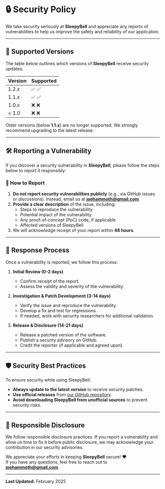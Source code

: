 # 🔒 Security Policy

We take security seriously at **SleepyBell** and appreciate any reports of vulnerabilities to help us improve the safety and reliability of our application.

---

## 📌 Supported Versions

The table below outlines which versions of **SleepyBell** receive security updates:

| Version | Supported          |
| ------- | ------------------ |
| 1.2.x   | ✅ :white_check_mark: |
| 1.1.x   | ✅ :white_check_mark: |
| 1.0.x   | ❌ :x:                |
| < 1.0   | ❌ :x:                |

Older versions (below **1.1.x**) are no longer supported. We strongly recommend upgrading to the latest release.

---

## 🛠️ Reporting a Vulnerability

If you discover a security vulnerability in **SleepyBell**, please follow the steps below to report it responsibly:

### 📩 How to Report

1. **Do not report security vulnerabilities publicly** (e.g., via GitHub issues or discussions). Instead, email us at **joehammoth@gmail.com**.
2. **Provide a clear description** of the issue, including:
   - Steps to reproduce the vulnerability
   - Potential impact of the vulnerability
   - Any proof-of-concept (PoC) code, if applicable
   - Affected versions of SleepyBell
3. We will acknowledge receipt of your report within **48 hours**.

---

## 🔄 Response Process

Once a vulnerability is reported, we follow this process:

1. **Initial Review (0-2 days)**  
   - Confirm receipt of the report.
   - Assess the validity and severity of the vulnerability.

2. **Investigation & Patch Development (3-14 days)**  
   - Verify the issue and reproduce the vulnerability.
   - Develop a fix and test for regressions.
   - If needed, work with security researchers for additional validation.

3. **Release & Disclosure (14-21 days)**  
   - Release a patched version of the software.
   - Publish a security advisory on GitHub.
   - Credit the reporter (if applicable and agreed upon).

---

## 🛡️ Security Best Practices

To ensure security while using SleepyBell:

- **Always update to the latest version** to receive security patches.
- **Use official releases** from [our GitHub repository](https://github.com/JoeyHammoth/SleepyBell).
- **Avoid downloading SleepyBell from unofficial sources** to prevent security risks.

---

## 🤝 Responsible Disclosure

We follow responsible disclosure practices. If you report a vulnerability and allow us time to fix it before public disclosure, we may acknowledge your contribution in our security advisories.

We appreciate your efforts in keeping **SleepyBell** secure! ❤️  
If you have any questions, feel free to reach out to **joehammoth@gmail.com**.

---
**Last Updated:** February 2025  
